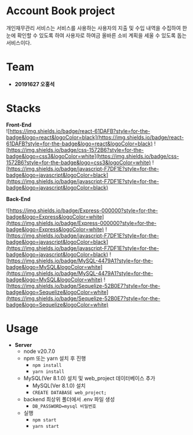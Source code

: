 # Account Book project

개인재무관리 서비스는 서비스를 사용하는 사용자의 지출 및 수입 내역을 수집하여 한 눈에 확인할 수 있도록 하여 사용자로 하여금 올바른 소비 계획을 세울 수 있도록 돕는 서비스이다.

# Team

- **20191627 오홍석**

# Stacks

**Front-End**  
![https://img.shields.io/badge/react-61DAFB?style=for-the-badge&logo=react&logoColor=black](https://img.shields.io/badge/react-61DAFB?style=for-the-badge&logo=react&logoColor=black)
![https://img.shields.io/badge/css-1572B6?style=for-the-badge&logo=css3&logoColor=white](https://img.shields.io/badge/css-1572B6?style=for-the-badge&logo=css3&logoColor=white)
![https://img.shields.io/badge/javascript-F7DF1E?style=for-the-badge&logo=javascript&logoColor=black](https://img.shields.io/badge/javascript-F7DF1E?style=for-the-badge&logo=javascript&logoColor=black)

**Back-End**

![https://img.shields.io/badge/Express-000000?style=for-the-badge&logo=Express&logoColor=white](https://img.shields.io/badge/Express-000000?style=for-the-badge&logo=Express&logoColor=white)
![https://img.shields.io/badge/javascript-F7DF1E?style=for-the-badge&logo=javascript&logoColor=black](https://img.shields.io/badge/javascript-F7DF1E?style=for-the-badge&logo=javascript&logoColor=black)
![https://img.shields.io/badge/MySQL-4479A1?style=for-the-badge&logo=MySQL&logoColor=white](https://img.shields.io/badge/MySQL-4479A1?style=for-the-badge&logo=MySQL&logoColor=white)
![https://img.shields.io/badge/Sequelize-52B0E7?style=for-the-badge&logo=Sequelize&logoColor=white](https://img.shields.io/badge/Sequelize-52B0E7?style=for-the-badge&logo=Sequelize&logoColor=white)

# Usage

- **Server**
  - node v20.7.0
  - npm 또는 yarn 설치 후 진행
    - `npm install`
    - `yarn install`
  - MySQL(Ver 8.1.0) 설치 및 web_project 데이터베이스 추가
    - MySQL(Ver 8.1.0) 설치
    - `CREATE DATABASE web_project;`
  - backend 최상위 폴더에서 .env 파일 생성
    - `DB_PASSWORD=mysql 비밀번호`
  - 실행
    - `npm start`
    - `yarn start`
